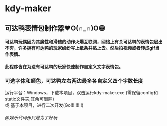 # kdy-maker
## 可达鸭表情包制作器❤O(∩_∩)O😄
#### 可达鸭玩偶因为其魔性和滑稽的动作火爆互联网，网络上有关可达鸭的表情包层出不穷，许多拥有可达鸭的玩家纷纷写上纸条并贴上去。然后拍视频或者转成gif当作表情。
#### 此程序皆在为没有可达鸭的玩家快速制作自定义文字表情包。
### 可选字体和颜色，可达鸭左右两边最多各自定义四个字数长度
运行平台：Windows，下载本项目，双击运行kdy-maker.exe (需保留config和static文件夹,其余可删除)<br>
或 基于本项目，进行二次开发(Go!!!!!!!!!)
###### @娱乐代码@只是为了好玩